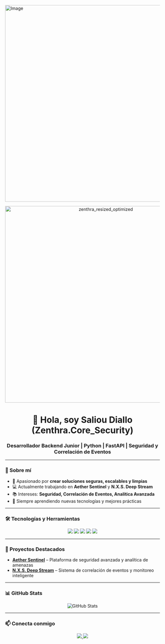 <!-- Banner Principal -->
<img width="1280" height="640" alt="Image" src="https://github.com/user-attachments/assets/05b370bd-1d67-49f3-9a83-acb046ff6fcf" />
<p align="center">
  <img src="https://raw.githubuserco<img width="1280" height="640" alt="zenthra_resized_optimized" src="https://github.com/user-attachments/assets/a9d0044b-1cc0-45d6-b074-a096d0fdacc9" />


<h1 align="center">👋 Hola, soy Saliou Diallo (Zenthra.Core_Security)</h1>
<h3 align="center">Desarrollador Backend Junior | Python | FastAPI | Seguridad y Correlación de Eventos</h3>

---

### 🚀 Sobre mí
- 🎯 Apasionado por **crear soluciones seguras, escalables y limpias**  
- 💻 Actualmente trabajando en **Aether Sentinel** y **N.X.S. Deep Stream**  
- 📚 Intereses: **Seguridad, Correlación de Eventos, Analítica Avanzada**  
- 🌱 Siempre aprendiendo nuevas tecnologías y mejores prácticas  

---

### 🛠️ Tecnologías y Herramientas
<p align="center">
  <img src="https://img.shields.io/badge/Python-3776AB?style=for-the-badge&logo=python&logoColor=white" />
  <img src="https://img.shields.io/badge/FastAPI-009688?style=for-the-badge&logo=fastapi&logoColor=white" />
  <img src="https://img.shields.io/badge/SQLAlchemy-CC2927?style=for-the-badge&logo=databricks&logoColor=white" />
  <img src="https://img.shields.io/badge/PostgreSQL-336791?style=for-the-badge&logo=postgresql&logoColor=white" />
  <img src="https://img.shields.io/badge/JWT-black?style=for-the-badge&logo=jsonwebtokens" />
</p>

---

### 📂 Proyectos Destacados
- [**Aether Sentinel**](#) – Plataforma de seguridad avanzada y analítica de amenazas  
- [**N.X.S. Deep Stream**](#) – Sistema de correlación de eventos y monitoreo inteligente  

---

### 📊 GitHub Stats
<p align="center">
  <img src="https://github-readme-stats.vercel.app/api?username=saliou12d&show_icons=true&theme=radical" alt="GitHub Stats" />
</p>

---

### 📫 Conecta conmigo
<p align="center">
  <a href="https://www.linkedin.com/in/mamadou-saliou-diallo-a382882a4">
    <img src="https://img.shields.io/badge/LinkedIn-0077B5?style=for-the-badge&logo=linkedin&logoColor=white" />
  </a>
  <a href="mailto:tuemail@example.com">
    <img src="https://img.shields.io/badge/Email-D14836?style=for-the-badge&logo=gmail&logoColor=white" />
  </a>
</p>
